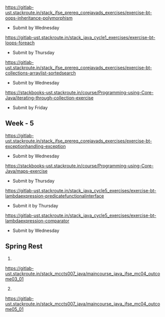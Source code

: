 https://gitlab-ust.stackroute.in/stack_jfse_prereq_corejavads_exercises/exercise-bt-oops-inheritance-polymorphism

* Submit by Wednesday

https://gitlab-ust.stackroute.in/stack_java_cycle1_exercises/exercise-bt-loops-foreach

* Submit by Thursday 


https://gitlab-ust.stackroute.in/stack_jfse_prereq_corejavads_exercises/exercise-bt-collections-arraylist-sortedsearch

* Submit by Wednesday


https://stackbooks-ust.stackroute.in/course/Programming-using-Core-Java/iterating-through-collection-exercise

* Submit by Friday


Week - 5
---------

https://gitlab-ust.stackroute.in/stack_jfse_prereq_corejavads_exercises/exercise-bt-exceptionhandling-exception

* Submit by Wednesday


https://stackbooks-ust.stackroute.in/course/Programming-using-Core-Java/maps-exercise

* Submit by Thursday

https://gitlab-ust.stackroute.in/stack_java_cycle5_exercises/exercise-bt-lambdaexpression-predicatefunctionalinterface

* Submit it by Thursday


https://gitlab-ust.stackroute.in/stack_java_cycle5_exercises/exercise-bt-lambdaexpression-comparator

* Submit by Wednesday



## Spring Rest

1.
https://gitlab-ust.stackroute.in/stack_mccts007_java/maincourse_java_jfse_mc04_outcome03_01



2.
https://gitlab-ust.stackroute.in/stack_mccts007_java/maincourse_java_jfse_mc04_outcome05_01

